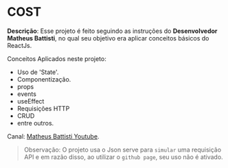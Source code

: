 # COST

**Descrição**: Esse projeto é feito seguindo as instruções do **Desenvolvedor Matheus Battisti**,
no qual seu objetivo era aplicar conceitos básicos do ReactJs.

Conceitos Aplicados neste projeto:

- Uso de 'State'.
- Componentização.
- props
- events
- useEffect
- Requisições HTTP
- CRUD
- entre outros.


Canal: [Matheus Battisti Youtube](https://www.youtube.com/watch?v=FXqX7oof0I4&list=PLnDvRpP8BneyVA0SZ2okm-QBojomniQVO&index=1).

> Observação: O projeto usa o Json serve para `simular` uma requisição API e em razão disso, ao utilizar o `github page`, seu uso não é ativado.